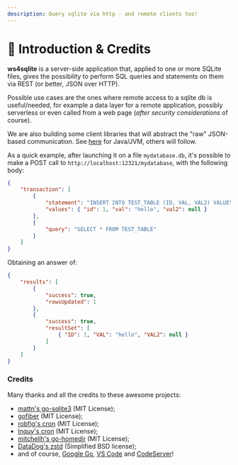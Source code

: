 ```yaml
---
description: Query sqlite via http - and remote clients too!
---
```


# 🌱 Introduction & Credits

**ws4sqlite** is a server-side application that, applied to one or more SQLite files, gives the possibility to perform SQL queries and statements on them via REST (or better, JSON over HTTP).

Possible use cases are the ones where remote access to a sqlite db is useful/needed, for example a data layer for a remote application, possibly serverless or even called from a web page (_after security considerations_ of course).

We are also building some client libraries that will abstract the "raw" JSON-based communication. See [here](https://github.com/proofrock/ws4sqlite-client-jvm) for Java/JVM, others will follow.

As a quick example, after launching it on a file `mydatabase.db`, it's possible to make a POST call to `http://localhost:12321/mydatabase`, with the following body:

```json
{
    "transaction": [
        {
            "statement": "INSERT INTO TEST_TABLE (ID, VAL, VAL2) VALUES (:id, :val, :val2)",
            "values": { "id": 1, "val": "hello", "val2": null }
        },
        {
            "query": "SELECT * FROM TEST_TABLE"
        }
    ]
}
```

Obtaining an answer of:

```json
{
    "results": [
        {
            "success": true,
            "rowsUpdated": 1
        },
        {
            "success": true,
            "resultSet": [
                { "ID": 1, "VAL": "hello", "VAL2": null }
            ]
        }
    ]
}
```

### Credits

Many thanks and all the credits to these awesome projects:

* [mattn's go-sqlite3](https://github.com/mattn/go-sqlite3) (MIT License);
* [gofiber](https://github.com/gofiber/fiber) (MIT License);
* [robfig's cron](https://github.com/robfig/cron) (MIT License);
* [lnquy's cron](https://github.com/lnquy/cron) (MIT License);
* [mitchellh's go-homedir](https://github.com/mitchellh/go-homedir) (MIT License);
* [DataDog's zstd](https://github.com/DataDog/zstd) (Simplified BSD license);
* and of course, [Google Go](https://go.dev), [VS Code](https://code.visualstudio.com) and [CodeServer](https://github.com/coder/code-server)!
